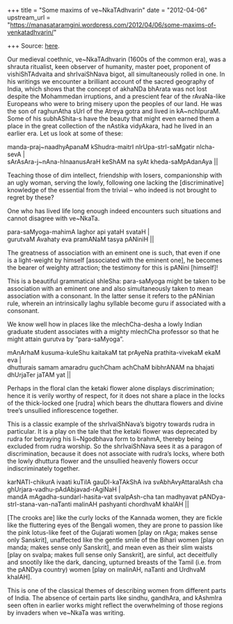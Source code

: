 +++
title = "Some maxims of ve~NkaTAdhvarin"
date = "2012-04-06"
upstream_url = "https://manasataramgini.wordpress.com/2012/04/06/some-maxims-of-venkatadhvarin/"

+++
Source: [here](https://manasataramgini.wordpress.com/2012/04/06/some-maxims-of-venkatadhvarin/).

Our medieval coethnic, ve\~NkaTAdhvarin (1600s of the common era), was a
shrauta ritualist, keen observer of humanity, master poet, proponent of
vishiShTAdvaita and shrIvaiShNava bigot, all simultaneously rolled in
one. In his writings we encounter a brilliant account of the sacred
geography of India, which shows that the concept of akhaNDa bhArata was
not lost despite the Mohammedan irruptions, and a prescient fear of the
rAvaNa-like Europeans who were to bring misery upon the peoples of our
land. He was the son of raghunAtha sUrI of the Atreya gotra and lived in
kA\~nchIpuraM. Some of his subhAShita-s have the beauty that might even
earned them a place in the great collection of the nAstika vidyAkara,
had he lived in an earlier era. Let us look at some of these:

manda-praj\~naadhyApanaM kShudra-maitrI nIrUpa-strI-saMgatir nIcha-sevA
\|  
sArAsAra-j\~nAna-hInaanusAraH keShAM na syAt kheda-saMpAdanAya \|\|

Teaching those of dim intellect, friendship with losers, companionship
with an ugly woman, serving the lowly, following one lacking the
\[discriminative\] knowledge of the essential from the trivial – who
indeed is not brought to regret by these?

One who has lived life long enough indeed encounters such situations and
cannot disagree with ve\~NkaTa.

para-saMyoga-mahimA laghor api yataH svataH \|  
gurutvaM Avahaty eva pramANaM tasya pANiniH \|\|

The greatness of association with an eminent one is such, that even if
one is a light-weight by himself \[associated with the eminent one\], he
becomes the bearer of weighty attraction; the testimony for this is
pANini \[himself\]!

This is a beautiful grammatical shleSha: para-saMyoga might be taken to
be association with an eminent one and also simultaneously taken to mean
association with a consonant. In the latter sense it refers to the
pANinian rule, wherein an intrinsically laghu syllable become guru if
associated with a consonant.

We know well how in places like the mlechCha-desha a lowly Indian
graduate student associates with a mighty mlechCha professor so that he
might attain gurutva by “para-saMyoga”.

mAnArhaM kusuma-kuleShu kaitakaM tat prAyeNa prathita-vivekaM ekaM eva
\|  
dhutturais samam amaradru guchCham achChaM bibhrANAM na bhajati
dhUrjaTer jaTAM yat \|\|

Perhaps in the floral clan the ketaki flower alone displays
discrimination; hence it is verily worthy of respect, for it does not
share a place in the locks of the thick-locked one \[rudra\] which bears
the dhuttara flowers and divine tree’s unsullied inflorescence together.

This is a classic example of the shrIvaiShNava’s bigotry towards rudra
in particular. It is a play on the tale that the ketaki flower was
deprecated by rudra for betraying his li\~Ngodbhava form to brahmA,
thereby being excluded from rudra worship. So the shrIvaiShNava sees it
as a paragon of discrimination, because it does not associate with
rudra’s locks, where both the lowly dhuttura flower and the unsullied
heavenly flowers occur indiscriminately together.

karNATI-chikurA ivaati kuTilA gauDI-kaTAkShA iva svAbhAvyAttaralAsh cha
ghUrjara-vadhu-pAdAbjavad-rAgiNaH \|  
mandA mAgadha-sundarI-hasita-vat svalpAsh-cha tan madhyavat
pANDya-strI-stana-van-naTanti malinAH pashyanti chordhvaM khalAH \|\|

\[The crooks are\] like the curly locks of the Kannada women, they are
fickle like the fluttering eyes of the Bengali women, they are prone to
passion like the pink lotus-like feet of the Gujarati women \[play on
rAga; makes sense only Sanskrit\], unaffected like the gentle smile of
the Bihari women \[play on manda; makes sense only Sanskrit\], and mean
even as their slim waists \[play on svalpa; makes full sense only
Sanskrit\], are sinful, act deceitfully and snootily like the dark,
dancing, upturned breasts of the Tamil (i.e. from the pANDya country)
women \[play on malinAH, naTanti and UrdhvaM khalAH\].

This is one of the classical themes of describing women from different
parts of India. The absence of certain parts like sindhu, gandhAra, and
kAshmIra seen often in earlier works might reflect the overwhelming of
those regions by invaders when ve\~NkaTa was writing.

